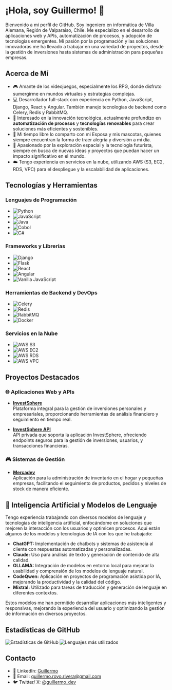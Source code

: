 # ¡Hola, soy Guillermo! 👋

Bienvenido a mi perfil de GitHub. Soy ingeniero en informática de Villa Alemana, Región de Valparaíso, Chile. Me especializo en el desarrollo de aplicaciones web y APIs, 
automatización de procesos, y adopción de tecnologías emergentes. Mi pasión por la programación y las soluciones innovadoras me ha llevado a trabajar en una variedad de proyectos, 
desde la gestión de inversiones hasta sistemas de administración para pequeñas empresas.

## Acerca de Mí

- 🎮 Amante de los videojuegos, especialmente los RPG, donde disfruto sumergirme en mundos virtuales y estrategias complejas.
- 💻 Desarrollador full-stack con experiencia en Python, JavaScript, Django, React y Angular. También manejo tecnologías de backend como Celery, Redis y RabbitMQ.
- 🌱 Interesado en la innovación tecnológica, actualmente profundizo en **automatización de procesos** y **tecnologías renovables** para crear soluciones más eficientes y sostenibles.
- 🐾 Mi tiempo libre lo comparto con mi Esposa y mis mascotas, quienes siempre encuentran la forma de traer alegría y diversión a mi día.
- 🌌 Apasionado por la exploración espacial y la tecnología futurista, siempre en busca de nuevas ideas y proyectos que puedan hacer un impacto significativo en el mundo.
- ☁️ Tengo experiencia en servicios en la nube, utilizando AWS (S3, EC2, RDS, VPC) para el despliegue y la escalabilidad de aplicaciones.


## Tecnologías y Herramientas

### Lenguajes de Programación
- ![Python](https://img.shields.io/badge/-Python-3776AB?logo=python&logoColor=white&style=flat)
- ![JavaScript](https://img.shields.io/badge/-JavaScript-F7DF1E?logo=javascript&logoColor=black&style=flat)
- ![Java](https://img.shields.io/badge/-Java-007396?logo=java&logoColor=white&style=flat)
- ![Cobol](https://img.shields.io/badge/-COBOL-005E84?logo=cobol&logoColor=white&style=flat)
- ![C#](https://img.shields.io/badge/-C%23-239120?logo=c-sharp&logoColor=white&style=flat)

### Frameworks y Librerías
- ![Django](https://img.shields.io/badge/-Django-092E20?logo=django&logoColor=white&style=flat)
- ![Flask](https://img.shields.io/badge/-Flask-000000?logo=flask&logoColor=white&style=flat)
- ![React](https://img.shields.io/badge/-React-61DAFB?logo=react&logoColor=black&style=flat)
- ![Angular](https://img.shields.io/badge/-Angular-DD0031?logo=angular&logoColor=white&style=flat)
- ![Vanilla JavaScript](https://img.shields.io/badge/-Vanilla%20JS-F7DF1E?logo=javascript&logoColor=black&style=flat)

### Herramientas de Backend y DevOps
- ![Celery](https://img.shields.io/badge/-Celery-37814A?logo=celery&logoColor=white&style=flat)
- ![Redis](https://img.shields.io/badge/-Redis-DC382D?logo=redis&logoColor=white&style=flat)
- ![RabbitMQ](https://img.shields.io/badge/-RabbitMQ-FF6600?logo=rabbitmq&logoColor=white&style=flat)
- ![Docker](https://img.shields.io/badge/-Docker-2496ED?logo=docker&logoColor=white&style=flat)

### Servicios en la Nube
- ![AWS S3](https://img.shields.io/badge/-AWS%20S3-569A31?logo=amazon-s3&logoColor=white&style=flat)
- ![AWS EC2](https://img.shields.io/badge/-AWS%20EC2-FF9900?logo=amazon-ec2&logoColor=white&style=flat)
- ![AWS RDS](https://img.shields.io/badge/-AWS%20RDS-527FFF?logo=amazon-rds&logoColor=white&style=flat)
- ![AWS VPC](https://img.shields.io/badge/-AWS%20VPC-FF9900?logo=amazon-vpc&logoColor=white&style=flat)

## Proyectos Destacados

### 🌐 Aplicaciones Web y APIs

- **[InvestSphere](https://github.com/Guillermo090/investsphere_app)**  
  Plataforma integral para la gestión de inversiones personales y empresariales, proporcionando herramientas de análisis financiero y seguimiento en tiempo real.

- **[InvestSphere API](https://github.com/Guillermo090/investsphere_api)**  
  API privada que soporta la aplicación InvestSphere, ofreciendo endpoints seguros para la gestión de inversiones, usuarios, y transacciones financieras.

### 🎮 Sistemas de Gestión

- **[Mercadev](https://github.com/Guillermo090/mercadev)**  
  Aplicación para la administración de inventario en el hogar y pequeñas empresas, facilitando el seguimiento de productos, pedidos y niveles de stock de manera eficiente.

## 🧠 Inteligencia Artificial y Modelos de Lenguaje

Tengo experiencia trabajando con diversos modelos de lenguaje y tecnologías de inteligencia artificial, enfocándome en soluciones que mejoren la interacción con los usuarios y optimicen procesos. Aquí están algunos de los modelos y tecnologías de IA con los que he trabajado:

- **ChatGPT:** Implementación de chatbots y sistemas de asistencia al cliente con respuestas automatizadas y personalizadas.
- **Claude:** Uso para análisis de texto y generación de contenido de alta calidad.
- **OLLAMA:** Integración de modelos en entorno local para mejorar la usabilidad y comprensión de los modelos de lenguaje natural.
- **CodeQwen:** Aplicación en proyectos de programación asistida por IA, mejorando la productividad y la calidad del código.
- **Mixtral:** Utilizado para tareas de traducción y generación de lenguaje en diferentes contextos.

Estos modelos me han permitido desarrollar aplicaciones más inteligentes y responsivas, mejorando la experiencia del usuario y optimizando la gestión de información en diversos proyectos.

## Estadísticas de GitHub

![Estadísticas de GitHub](https://github-readme-stats.vercel.app/api?username=Guillermo090&show_icons=true&theme=radical)
![Lenguajes más utilizados](https://github-readme-stats.vercel.app/api/top-langs/?username=Guillermo090&layout=compact&theme=radical)

## Contacto

- 💼 LinkedIn: [Guillermo](https://www.linkedin.com/in/guillermo-royo-rivera/)
- 📧 Email: guillermo.royo.rivera@gmail.com
- 🐦 Twitter/ X: [@guillermo_dev](https://twitter.com/Guillepuntocom)
